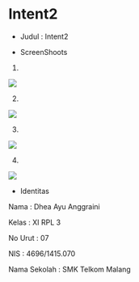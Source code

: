 # Intent2

- Judul : Intent2

- ScreenShoots

1.

<img src="https://github.com/Dheaayuang/Intent2/blob/master/Intent2_1.png">

2.

<img src="https://github.com/Dheaayuang/Intent2/blob/master/Intent2_2.png">

3.

<img src="https://github.com/Dheaayuang/Intent2/blob/master/Intent2_3.png">

4.

<img src="https://github.com/Dheaayuang/Intent2/blob/master/Intent2_4.png">

- Identitas

Nama  : Dhea Ayu Anggraini

Kelas : XI RPL 3

No Urut : 07

NIS : 4696/1415.070

Nama Sekolah  : SMK Telkom Malang

